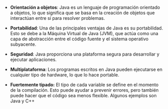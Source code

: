 - **Orientación a objetos**: Java es un lenguaje de programación orientado a objetos, lo que significa que se basa en la creación de objetos que interactúan entre sí para resolver problemas.

- **Portabilidad**: Una de las principales ventajas de Java es su portabilidad. Esto se debe a la Máquina Virtual de Java (JVM), que actúa como una capa de abstracción entre el código fuente y el sistema operativo subyacente.

- **Seguridad**: Java proporciona una plataforma segura para desarrollar y ejecutar aplicaciones.

- **Multiplataforma**: Los programas escritos en Java pueden ejecutarse en cualquier tipo de hardware, lo que lo hace portable.

- **Fuertemente tipado:** El tipo de cada variable se define en el momento de la compilación. Esto puede ayudar a prevenir errores, pero también puede hacer que el código sea menos flexible. Algunos ejemplos son Java y C++

